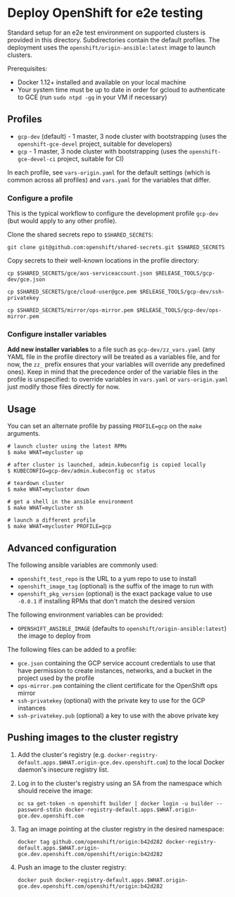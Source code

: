 # Deploy OpenShift for e2e testing

Standard setup for an e2e test environment on supported clusters is provided in this directory. Subdirectories contain the default profiles. The deployment uses the `openshift/origin-ansible:latest` image to launch clusters.

Prerequisites:

* Docker 1.12+ installed and available on your local machine
* Your system time must be up to date in order for gcloud to authenticate to GCE (run `sudo ntpd -gq` in your VM if necessary)


## Profiles

* `gcp-dev` (default) - 1 master, 3 node cluster with bootstrapping (uses the `openshift-gce-devel` project, suitable for developers)
* `gcp` - 1 master, 3 node cluster with bootstrapping (uses the `openshift-gce-devel-ci` project, suitable for CI)

In each profile, see `vars-origin.yaml` for the default settings (which is common across all profiles) and `vars.yaml` for the variables that differ.

### Configure a profile

This is the typical workflow to configure the development profile `gcp-dev` (but would apply to any other profile).

Clone the shared secrets repo to `$SHARED_SECRETS`:

```shell
git clone git@github.com:openshift/shared-secrets.git $SHARED_SECRETS
```

Copy secrets to their well-known locations in the profile directory:

```shell
cp $SHARED_SECRETS/gce/aos-serviceaccount.json $RELEASE_TOOLS/gcp-dev/gce.json

cp $SHARED_SECRETS/gce/cloud-user@gce.pem $RELEASE_TOOLS/gcp-dev/ssh-privatekey

cp $SHARED_SECRETS/mirror/ops-mirror.pem $RELEASE_TOOLS/gcp-dev/ops-mirror.pem
```

### Configure installer variables

**Add new installer variables** to a file such as `gcp-dev/zz_vars.yaml` (any YAML file in the profile directory will be treated as a variables file, and for now, the `zz_` prefix ensures that your variables will override any predefined ones). Keep in mind that the precedence order of the variable files in the profile is unspecified: to override variables in `vars.yaml` or `vars-origin.yaml` just modify those files directly for now.

## Usage

You can set an alternate profile by passing `PROFILE=gcp` on the `make` arguments.

```
# launch cluster using the latest RPMs
$ make WHAT=mycluster up

# after cluster is launched, admin.kubeconfig is copied locally
$ KUBECONFIG=gcp-dev/admin.kubeconfig oc status

# teardown cluster
$ make WHAT=mycluster down

# get a shell in the ansible environment
$ make WHAT=mycluster sh

# launch a different profile
$ make WHAT=mycluster PROFILE=gcp
```

## Advanced configuration

The following ansible variables are commonly used:

* `openshift_test_repo` is the URL to a yum repo to use to install
* `openshift_image_tag` (optional) is the suffix of the image to run with
* `openshift_pkg_version` (optional) is the exact package value to use `-0.0.1` if installing RPMs that don't match the desired version

The following environment variables can be provided:

* `OPENSHIFT_ANSIBLE_IMAGE` (defaults to `openshift/origin-ansible:latest`) the image to deploy from

The following files can be added to a profile:

* `gce.json` containing the GCP service account credentials to use that have permission to create instances, networks, and a bucket in the project used by the profile
* `ops-mirror.pem` containing the client certificate for the OpenShift ops mirror
* `ssh-privatekey` (optional) with the private key to use for the GCP instances
* `ssh-privatekey.pub` (optional) a key to use with the above private key


## Pushing images to the cluster registry

1. Add the cluster's registry (e.g. `docker-registry-default.apps.$WHAT.origin-gce.dev.openshift.com`) to the local Docker daemon's insecure registry list.

1. Log in to the cluster's registry using an SA from the namespace which should receive the image:

    ```shell
    oc sa get-token -n openshift builder | docker login -u builder --password-stdin docker-registry-default.apps.$WHAT.origin-gce.dev.openshift.com
    ```

1. Tag an image pointing at the cluster registry in the desired namespace:

    ```shell
    docker tag github.com/openshift/origin:b42d282 docker-registry-default.apps.$WHAT.origin-gce.dev.openshift.com/openshift/origin:b42d282
    ```

1. Push an image to the cluster registry:

    ```shell
    docker push docker-registry-default.apps.$WHAT.origin-gce.dev.openshift.com/openshift/origin:b42d282
    ```
